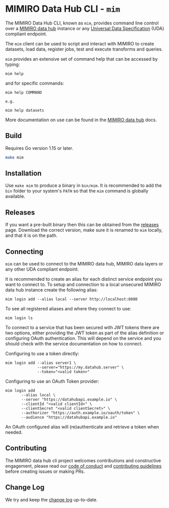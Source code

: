 # MIMIRO Data Hub CLI - `mim`

The MIMIRO Data Hub CLI, known as `mim`, provides command line control over a [MIMIRO data hub](https://github.com/mimiro-io/datahub) instance or any [Universal Data Specification](https://github.com/mimiro-io/universal-data-api-specification) (UDA) compliant endpoint. 

The `mim` client can be used to script and interact with MIMIRO to create datasets, load data, register jobs, test and execute transforms and queries. 

`mim` provides an extensive set of command help that can be accessed by typing:

```
mim help 
```

and for specific commands:

```
mim help COMMAND 

e.g.

mim help datasets
```

More documentation on use can be found in the [MIMIRO data hub](https://github.com/mimiro-io/datahub/blob/master/README.md) docs.

## Build

Requires Go version 1.15 or later.

```bash
make mim
```

## Installation

Use `make mim` to produce a binary in `bin/mim`. It is recommended to add the `bin` folder to your system's `PATH` so that the `mim` command is globally available. 

## Releases

If you want a pre-built binary then this can be obtained from the [releases](https://github.com/mimiro-io/datahub-cli/releases) page. Download the correct version, make sure it is renamed to `mim` locally, and that it is on the path.

## Connecting

`mim` can be used to connect to the MIMIRO data hub, MIMIRO data layers or any other UDA compliant endpoint. 

It is recommended to create an alias for each distinct service endpoint you want to connect to. To setup and connection to a local unsecured MIMIRO data hub instance create the following alias:

```
mim login add --alias local --server http://localhost:8080
```

To see all registered aliases and where they connect to use:

```
mim login ls
```

To connect to a service that has been secured with JWT tokens there are two options, either providing the JWT token as part of the alias definition or configuring OAuth authentication. This will depend on the service and you should check with the service documentation on how to connect.

Configuring to use a token directly:

```
mim login add --alias server1 \ 
              --server="https://my.datahub.server" \
              --token="<valid token>" 
```

Configuring to use an OAuth Token provider:

```
mim login add
       --alias local \
       --server "https://datahubapi.example.io" \
       --clientId "<valid clientId>" \
       --clientSecret "<valid clientSecret>" \
       --authorizer "https://auth.example.io/oauth/token" \
       --audience "https://datahubapi.example.io"
```

An OAuth configured alias will (re)authenticate and retrieve a token when needed. 

## Contributing

The MIMIRO data hub cli project welcomes contributions and constructive engagement, please read our [code of conduct](CODE-OF-CONDUCT.md) and [contributing guidelines](CONTRIBUTING.md) before creating issues or making PRs. 

## Change Log

We try and keep the [change log](CHANGELOG.md) up-to-date.
